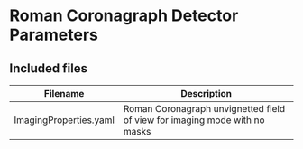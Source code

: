 # Roman Coronagraph Detector Parameters

## Included files

| Filename               | Description                                                                |
|------------------------|----------------------------------------------------------------------------|
| ImagingProperties.yaml | Roman Coronagraph unvignetted field of view for imaging mode with no masks |
